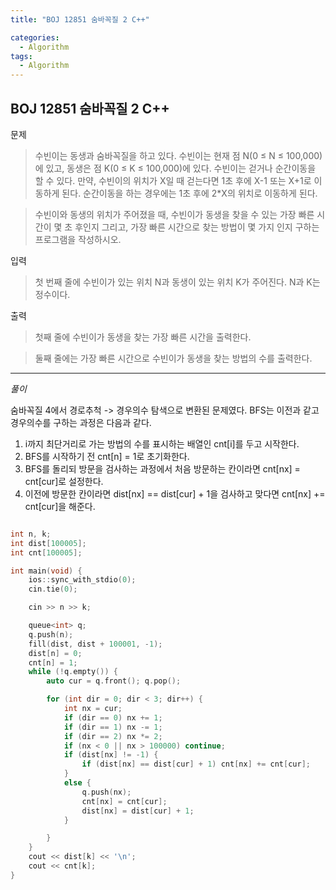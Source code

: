```yaml
---
title: "BOJ 12851 숨바꼭질 2 C++"

categories:
  - Algorithm
tags:
  - Algorithm
---
```


## BOJ 12851 숨바꼭질 2 C++

문제

> 수빈이는 동생과 숨바꼭질을 하고 있다. 수빈이는 현재 점 N(0 ≤ N ≤ 100,000)에 있고, 동생은 점 K(0 ≤ K ≤ 100,000)에 있다. 수빈이는 걷거나 순간이동을 할 수 있다. 만약, 수빈이의 위치가 X일 때 걷는다면 1초 후에 X-1 또는 X+1로 이동하게 된다. 순간이동을 하는 경우에는 1초 후에 2\*X의 위치로 이동하게 된다.

> 수빈이와 동생의 위치가 주어졌을 때, 수빈이가 동생을 찾을 수 있는 가장 빠른 시간이 몇 초 후인지 그리고, 가장 빠른 시간으로 찾는 방법이 몇 가지 인지 구하는 프로그램을 작성하시오.

입력

> 첫 번째 줄에 수빈이가 있는 위치 N과 동생이 있는 위치 K가 주어진다. N과 K는 정수이다.

출력

> 첫째 줄에 수빈이가 동생을 찾는 가장 빠른 시간을 출력한다.

> 둘째 줄에는 가장 빠른 시간으로 수빈이가 동생을 찾는 방법의 수를 출력한다.

---

_풀이_

숨바꼭질 4에서 경로추척 -> 경우의수 탐색으로 변환된 문제였다.
BFS는 이전과 같고
경우의수를 구하는 과정은 다음과 같다.

1. i까지 최단거리로 가는 방법의 수를 표시하는 배열인 cnt[i]를 두고 시작한다.
2. BFS를 시작하기 전 cnt[n] = 1로 초기화한다.
3. BFS를 돌리되 방문을 검사하는 과정에서 처음 방문하는 칸이라면 cnt[nx] = cnt[cur]로 설정한다.
4. 이전에 방문한 칸이라면 dist[nx] == dist[cur] + 1을 검사하고 맞다면 cnt[nx] += cnt[cur]을 해준다.

```c++

int n, k;
int dist[100005];
int cnt[100005];

int main(void) {
    ios::sync_with_stdio(0);
    cin.tie(0);

    cin >> n >> k;

    queue<int> q;
    q.push(n);
    fill(dist, dist + 100001, -1);
    dist[n] = 0;
    cnt[n] = 1;
    while (!q.empty()) {
        auto cur = q.front(); q.pop();

        for (int dir = 0; dir < 3; dir++) {
            int nx = cur;
            if (dir == 0) nx += 1;
            if (dir == 1) nx -= 1;
            if (dir == 2) nx *= 2;
            if (nx < 0 || nx > 100000) continue;
            if (dist[nx] != -1) {
                if (dist[nx] == dist[cur] + 1) cnt[nx] += cnt[cur];
            }
            else {
                q.push(nx);
                cnt[nx] = cnt[cur];
                dist[nx] = dist[cur] + 1;
            }

        }
    }
    cout << dist[k] << '\n';
    cout << cnt[k];
}

```
